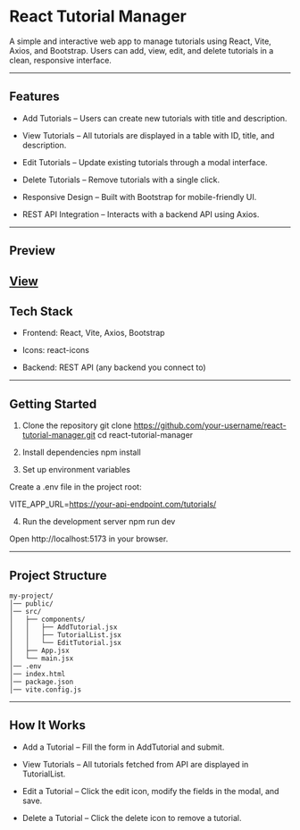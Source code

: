 # React Tutorial Manager

A simple and interactive web app to manage tutorials using React, Vite, Axios, and Bootstrap. Users can add, view, edit, and delete tutorials in a clean, responsive interface.

---

## Features

- Add Tutorials – Users can create new tutorials with title and description.

- View Tutorials – All tutorials are displayed in a table with ID, title, and description.

- Edit Tutorials – Update existing tutorials through a modal interface.

- Delete Tutorials – Remove tutorials with a single click.

- Responsive Design – Built with Bootstrap for mobile-friendly UI.

- REST API Integration – Interacts with a backend API using Axios.


---

## Preview

[View]("https://github.com/user-attachments/assets/d56b90f6-9ab6-4de8-8abc-50c74603934d")
---

## Tech Stack

- Frontend: React, Vite, Axios, Bootstrap

- Icons: react-icons

- Backend: REST API (any backend you connect to)

---

## Getting Started
1. Clone the repository
git clone https://github.com/your-username/react-tutorial-manager.git
cd react-tutorial-manager

2. Install dependencies
npm install

3. Set up environment variables

Create a .env file in the project root:

VITE_APP_URL=https://your-api-endpoint.com/tutorials/

4. Run the development server
npm run dev


Open http://localhost:5173
 in your browser.

---

## Project Structure
```
my-project/
│── public/
│── src/
│   ├── components/
│   │   ├── AddTutorial.jsx
│   │   ├── TutorialList.jsx
│   │   └── EditTutorial.jsx
│   ├── App.jsx
│   └── main.jsx
│── .env
│── index.html
│── package.json
│── vite.config.js
```

---

## How It Works

- Add a Tutorial – Fill the form in AddTutorial and submit.

- View Tutorials – All tutorials fetched from API are displayed in TutorialList.

- Edit a Tutorial – Click the edit icon, modify the fields in the modal, and save.

- Delete a Tutorial – Click the delete icon to remove a tutorial.
